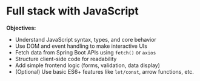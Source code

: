 # Full stack with JavaScript

**Objectives:**

* Understand JavaScript syntax, types, and core behavior
* Use DOM and event handling to make interactive UIs
* Fetch data from Spring Boot APIs using `fetch()` or `axios`
* Structure client-side code for readability
* Add simple frontend logic (forms, validation, data display)
* (Optional) Use basic ES6+ features like `let/const`, arrow functions, etc.
